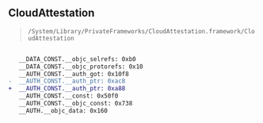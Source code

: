 ## CloudAttestation

> `/System/Library/PrivateFrameworks/CloudAttestation.framework/CloudAttestation`

```diff

   __DATA_CONST.__objc_selrefs: 0xb0
   __DATA_CONST.__objc_protorefs: 0x10
   __AUTH_CONST.__auth_got: 0x10f8
-  __AUTH_CONST.__auth_ptr: 0xac8
+  __AUTH_CONST.__auth_ptr: 0xa88
   __AUTH_CONST.__const: 0x50f0
   __AUTH_CONST.__objc_const: 0x738
   __AUTH.__objc_data: 0x160

```
